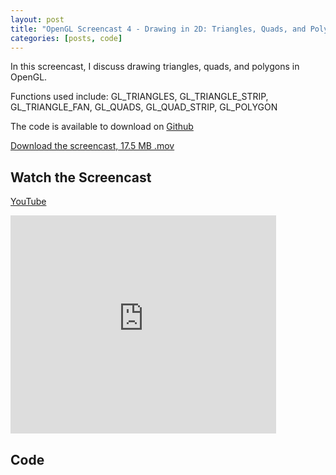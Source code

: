 ```yaml
---
layout: post
title: "OpenGL Screencast 4 - Drawing in 2D: Triangles, Quads, and Polygons"
categories: [posts, code]
---
```

In this screencast, I discuss drawing triangles, quads, and polygons in OpenGL.

Functions used include:
GL_TRIANGLES, GL_TRIANGLE_STRIP, GL_TRIANGLE_FAN, GL_QUADS, GL_QUAD_STRIP, GL_POLYGON

The code is available to download on [Github](https://github.com/davidwparker/opengl-screencasts-1)

[Download the screencast, 17.5 MB .mov](https://dl.dropboxusercontent.com/s/9n23c1ru24ztkr4/episode-004.mov?dl=1)

## Watch the Screencast

[YouTube](http://www.youtube.com/watch?v=Fllti0OwMRA)

<iframe width="425" height="349" src="http://www.youtube.com/embed/Fllti0OwMRA?hl=en&fs=1" frameborder="0" allowfullscreen></iframe>

## Code

<script src="https://gist.github.com/1141208.js"></script>
